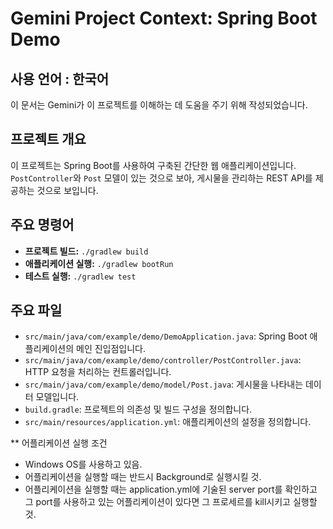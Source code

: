 # Gemini Project Context: Spring Boot Demo

## 사용 언어 : 한국어
 
이 문서는 Gemini가 이 프로젝트를 이해하는 데 도움을 주기 위해 작성되었습니다.

## 프로젝트 개요

이 프로젝트는 Spring Boot를 사용하여 구축된 간단한 웹 애플리케이션입니다. `PostController`와 `Post` 모델이 있는 것으로 보아, 게시물을 관리하는 REST API를 제공하는 것으로 보입니다.

## 주요 명령어

- **프로젝트 빌드:** `./gradlew build`
- **애플리케이션 실행:** `./gradlew bootRun`
- **테스트 실행:** `./gradlew test`

## 주요 파일

- `src/main/java/com/example/demo/DemoApplication.java`: Spring Boot 애플리케이션의 메인 진입점입니다.
- `src/main/java/com/example/demo/controller/PostController.java`: HTTP 요청을 처리하는 컨트롤러입니다.
- `src/main/java/com/example/demo/model/Post.java`: 게시물을 나타내는 데이터 모델입니다.
- `build.gradle`: 프로젝트의 의존성 및 빌드 구성을 정의합니다.
- `src/main/resources/application.yml`: 애플리케이션의 설정을 정의합니다.

** 어플리케이션 실행 조건
- Windows OS를 사용하고 있음.
- 어플리케이션을 실행할 때는 반드시 Background로 실행시킬 것.
- 어플리케이션을 실행할 때는 application.yml에 기술된 server port를 확인하고 그 port를 사용하고 있는 어플리케이션이 있다면 그 프로세르를 kill시키고 실행할 것.
